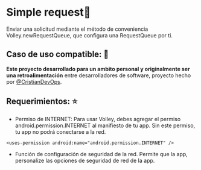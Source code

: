 # Simple request🧠
Enviar una solicitud mediante el método de conveniencia Volley.newRequestQueue, que configura una RequestQueue por ti.

## Caso de uso compatible: 🤖

**Este proyecto desarrollado para un ambito personal y originalmente ser una retroalimentación** entre desarrolladores de software, proyecto hecho por [@CristianDevOps](https://www.facebook.com/cristian.va.5688/).

## Requerimientos: ⭐

 - Permiso de INTERNET: Para usar Volley, debes agregar el permiso
   android.permission.INTERNET al manifiesto de tu app. Sin este
   permiso, tu app no podrá conectarse a la red.
 ```
 <uses-permission android:name="android.permission.INTERNET" />
 ```
 
 - Función de configuración de seguridad de la red. Permite que la app,
   personalize las opciones de seguridad de red de la app.

